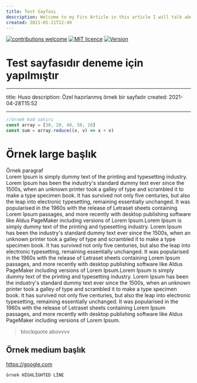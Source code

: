 ```yaml
---
title: Test Sayfası
description: Welcome to my Firs Article in this article I will talk about javascript
created: 2021-05-21T22:49
---
```


[![contributions welcome](https://img.shields.io/badge/contributions-welcome-brightgreen.svg?style=flat)](https://github.com/MahykBurak/quiz-app-vue/issues)
[![MIT licence](https://img.shields.io/badge/licance-MIT-red.svg)](https://github.com/MahykBurak/quiz-app-vue/blob/master/LICENSE)
[![Version](https://img.shields.io/badge/Version-0.2.1-blue.svg)](https://github.com/MahykBurak/Quastionaire/releases)

# Test sayfasıdır deneme için yapılmıştır

---

title: Huso
description: Özel hazırlanmış örnek bir sayfadır
created: 2021-04-28T15:52

---

```javascript
//örnek kod satırı
const array = [30, 20, 40, 50, 10]
const sum = array.reduce((x, v) => x + v)
```

# Örnek large başlık

Örnek paragraf\
Lorem Ipsum is simply dummy text of the printing and typesetting industry. Lorem Ipsum has been the industry's standard dummy text ever since the 1500s, when an unknown printer took a galley of type and scrambled it to make a type specimen book. It has survived not only five centuries, but also the leap into electronic typesetting, remaining essentially unchanged. It was popularised in the 1960s with the release of Letraset sheets containing Lorem Ipsum passages, and more recently with desktop publishing software like Aldus PageMaker including versions of Lorem Ipsum.Lorem Ipsum is simply dummy text of the printing and typesetting industry. Lorem Ipsum has been the industry's standard dummy text ever since the 1500s, when an unknown printer took a galley of type and scrambled it to make a type specimen book. It has survived not only five centuries, but also the leap into electronic typesetting, remaining essentially unchanged. It was popularised in the 1960s with the release of Letraset sheets containing Lorem Ipsum passages, and more recently with desktop publishing software like Aldus PageMaker including versions of Lorem Ipsum.Lorem Ipsum is simply dummy text of the printing and typesetting industry. Lorem Ipsum has been the industry's standard dummy text ever since the 1500s, when an unknown printer took a galley of type and scrambled it to make a type specimen book. It has survived not only five centuries, but also the leap into electronic typesetting, remaining essentially unchanged. It was popularised in the 1960s with the release of Letraset sheets containing Lorem Ipsum passages, and more recently with desktop publishing software like Aldus PageMaker including versions of Lorem Ipsum.

> blockquote abovvvv

## Örnek medium başlık

https://google.com

`örnek HİGHLİGHTED LİNE`
